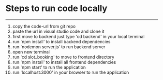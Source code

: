 

# Steps to run code locally
  ***
   1. copy the code-url from git repo
   2. paste the url in visual studio code and clone it
   3. first move to backend just type 'cd backend' in your local     terminal
   4. run 'npm install' to install backend dependencies
   5. run 'nodemon server.js' to run backend server
   6. open new terminal
   7. run 'cd slot_booking' to move to frontend directory
   8. run 'npm install' to install all frontend dependencies
   9. run 'npm start' to run the application
   10. run 'localhost:3000' in your browser to run the application
